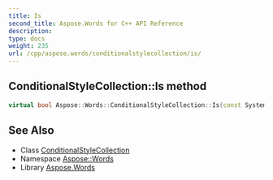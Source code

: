```yaml
---
title: Is
second_title: Aspose.Words for C++ API Reference
description: 
type: docs
weight: 235
url: /cpp/aspose.words/conditionalstylecollection/is/
---
```

## ConditionalStyleCollection::Is method




```cpp
virtual bool Aspose::Words::ConditionalStyleCollection::Is(const System::TypeInfo &target) const override
```

## See Also

* Class [ConditionalStyleCollection](../)
* Namespace [Aspose::Words](../../)
* Library [Aspose.Words](../../../)
